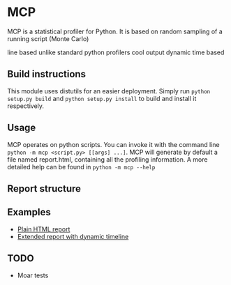 # MCP

MCP is a statistical profiler for Python.
It is based on random sampling of a running script (Monte Carlo)

line based unlike standard python profilers
cool output
dynamic time based

## Build instructions

This module uses distutils for an easier deployment.
Simply run `python setup.py build` and `python setup.py install` to build and install it respectively.

## Usage

MCP operates on python scripts.
You can invoke it with the command line `python -m mcp <script.py> [[args] ...]`.
MCP will generate by default a file named report.html, containing all the profiling information.
A more detailed help can be found in `python -m mcp --help`

## Report structure

## Examples

* [Plain HTML report](examples/plain_report.html)
* [Extended report with dynamic timeline](examples/extended_report.html)

## TODO

* Moar tests
